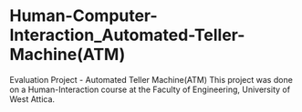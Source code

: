 # Human-Computer-Interaction_Automated-Teller-Machine(ATM)
Evaluation Project - Automated Teller Machine(ATM)
This project was done on a Human-Interaction course at the Faculty of Engineering, University of West Attica.
